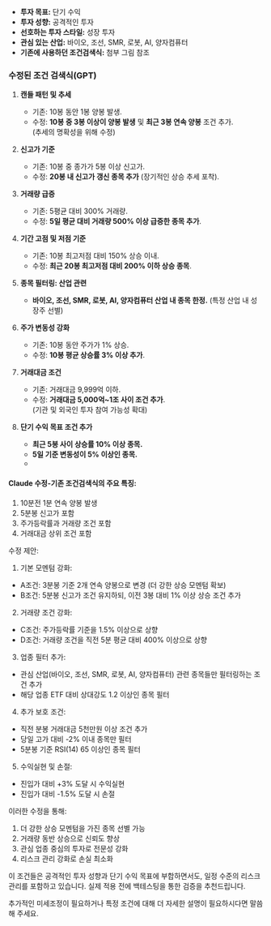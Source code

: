 
- **투자 목표:** 단기 수익
- **투자 성향:** 공격적인 투자
- **선호하는 투자 스타일:** 성장 투자 
- **관심 있는 산업:** 바이오, 조선, SMR, 로봇, AI, 양자컴퓨터
- **기존에 사용하던 조건검색식:**  첨부 그림 참조

### **수정된 조건 검색식(GPT)**

1. **캔들 패턴 및 추세**
    
    - 기존: 10봉 동안 1봉 양봉 발생.
    - 수정: **10봉 중 3봉 이상이 양봉 발생** 및 **최근 3봉 연속 양봉** 조건 추가.  
        (추세의 명확성을 위해 수정)
2. **신고가 기준**
    
    - 기존: 10봉 중 종가가 5봉 이상 신고가.
    - 수정: **20봉 내 신고가 갱신 종목 추가** (장기적인 상승 추세 포착).
3. **거래량 급증**
    
    - 기존: 5평균 대비 300% 거래량.
    - 수정: **5일 평균 대비 거래량 500% 이상 급증한 종목 추가**.
4. **기간 고점 및 저점 기준**
    
    - 기존: 10봉 최고저점 대비 150% 상승 이내.
    - 수정: **최근 20봉 최고저점 대비 200% 이하 상승 종목**.
5. **종목 필터링: 산업 관련**
    
    - **바이오, 조선, SMR, 로봇, AI, 양자컴퓨터 산업 내 종목 한정.** (특정 산업 내 성장주 선별)
6. **주가 변동성 강화**
    
    - 기존: 10봉 동안 주가가 1% 상승.
    - 수정: **10봉 평균 상승률 3% 이상 추가**.
7. **거래대금 조건**
    
    - 기존: 거래대금 9,999억 이하.
    - 수정: **거래대금 5,000억~1조 사이 조건 추가**.  
        (기관 및 외국인 투자 참여 가능성 확대)
8. **단기 수익 목표 조건 추가**
    
    - **최근 5봉 사이 상승률 10% 이상 종목.**
    - **5일 기준 변동성이 5% 이상인 종목.**
    -

#### Claude 수정-기존 조건검색식의 주요 특징:

1. 10분전 1분 연속 양봉 발생
2. 5분봉 신고가 포함
3. 주가등락률과 거래량 조건 포함
4. 거래대금 상위 조건 포함

수정 제안:

1. 기본 모멘텀 강화:

- A조건: 3분봉 기준 2개 연속 양봉으로 변경 (더 강한 상승 모멘텀 확보)
- B조건: 5분봉 신고가 조건 유지하되, 이전 3봉 대비 1% 이상 상승 조건 추가

2. 거래량 조건 강화:

- C조건: 주가등락률 기준을 1.5% 이상으로 상향
- D조건: 거래량 조건을 직전 5분 평균 대비 400% 이상으로 상향

3. 업종 필터 추가:

- 관심 산업(바이오, 조선, SMR, 로봇, AI, 양자컴퓨터) 관련 종목들만 필터링하는 조건 추가
- 해당 업종 ETF 대비 상대강도 1.2 이상인 종목 필터

4. 추가 보호 조건:

- 직전 분봉 거래대금 5천만원 이상 조건 추가
- 당일 고가 대비 -2% 이내 종목만 필터
- 5분봉 기준 RSI(14) 65 이상인 종목 필터

5. 수익실현 및 손절:

- 진입가 대비 +3% 도달 시 수익실현
- 진입가 대비 -1.5% 도달 시 손절

이러한 수정을 통해:

1. 더 강한 상승 모멘텀을 가진 종목 선별 가능
2. 거래량 동반 상승으로 신뢰도 향상
3. 관심 업종 중심의 투자로 전문성 강화
4. 리스크 관리 강화로 손실 최소화

이 조건들은 공격적인 투자 성향과 단기 수익 목표에 부합하면서도, 일정 수준의 리스크 관리를 포함하고 있습니다. 실제 적용 전에 백테스팅을 통한 검증을 추천드립니다.

추가적인 미세조정이 필요하거나 특정 조건에 대해 더 자세한 설명이 필요하시다면 말씀해 주세요.
